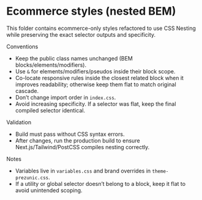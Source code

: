 # Ecommerce styles (nested BEM)

This folder contains ecommerce-only styles refactored to use CSS Nesting while preserving the exact selector outputs and specificity.

Conventions
- Keep the public class names unchanged (BEM blocks/elements/modifiers).
- Use `&` for elements/modifiers/pseudos inside their block scope.
- Co-locate responsive rules inside the closest related block when it improves readability; otherwise keep them flat to match original cascade.
- Don’t change import order in `index.css`.
- Avoid increasing specificity. If a selector was flat, keep the final compiled selector identical.

Validation
- Build must pass without CSS syntax errors.
- After changes, run the production build to ensure Next.js/Tailwind/PostCSS compiles nesting correctly.

Notes
- Variables live in `variables.css` and brand overrides in `theme-prezunic.css`.
- If a utility or global selector doesn’t belong to a block, keep it flat to avoid unintended scoping.
